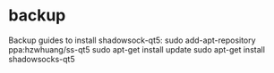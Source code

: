# backup
Backup guides
to install shadowsock-qt5:
     sudo add-apt-repository ppa:hzwhuang/ss-qt5
     sudo apt-get install update
     sudo apt-get install shadowsocks-qt5
